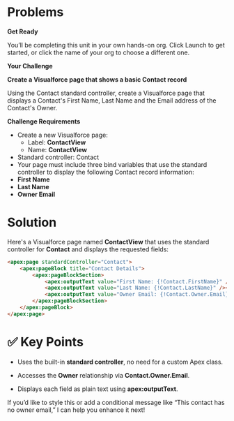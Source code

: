 # Problems

**Get Ready**

You’ll be completing this unit in your own hands-on org. Click Launch to get started, or click the name of your org to choose a different one.

**Your Challenge**

**Create a Visualforce page that shows a basic Contact record**

Using the Contact standard controller, create a Visualforce page that displays a Contact's First Name, Last Name and the Email address of the Contact's Owner.

**Challenge Requirements**

* Create a new Visualforce page:
    - Label: **ContactView**
    - Name: **ContactView**
* Standard controller: Contact
* Your page must include three bind variables that use the standard controller to display the following Contact record information:
* **First Name**
* **Last Name**
* **Owner Email**



# Solution

Here's a Visualforce page named **ContactView** that uses the standard controller for **Contact** and displays the requested fields:

``` html
<apex:page standardController="Contact">
    <apex:pageBlock title="Contact Details">
        <apex:pageBlockSection>
            <apex:outputText value="First Name: {!Contact.FirstName}" /><br/>
            <apex:outputText value="Last Name: {!Contact.LastName}" /><br/>
            <apex:outputText value="Owner Email: {!Contact.Owner.Email}" />
        </apex:pageBlockSection>
    </apex:pageBlock>
</apex:page>

```
# ✅ Key Points

* Uses the built-in **standard controller**, no need for a custom Apex class.

* Accesses the **Owner** relationship via **Contact.Owner.Email**.

* Displays each field as plain text using **apex:outputText**.

If you’d like to style this or add a conditional message like “This contact has no owner email,” I can help you enhance it next!